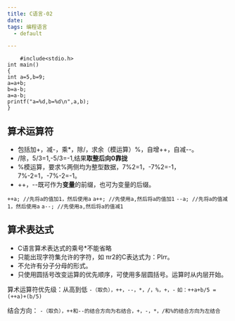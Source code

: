 ```yaml
---
title: C语言-02
date: 
tags: 编程语言
  - default

---
```


        #include<stdio.h>
    int main()
    {
    int a=5,b=9;
    a=a+b;
    b=a-b;
    a=a-b;
    printf("a=%d,b=%d\n",a,b);
    }
      
<!-- more -->

## 算术运算符 ##

- 包括加+，减-，乘*，除/，求余（模运算）%，自增++，自减--。
- /除，5/3=1,-5/3=-1,结果**取整后向0靠拢**
- %模运算，要求%两侧均为整型数据，7%2=1，-7%2=-1，7%-2=1，-7%-2=-1。
- ++，--既可作为**变量**的前缀，也可为变量的后缀。

`++a; //先将a的值加1，然后使用a`
`a++; //先使用a,然后将a的值加1`
`--a; //先将a的值减1，然后使用a`
`a--; //先使用a,然后将a的值减1`

## 算术表达式 ##

- C语言算术表达式的乘号*不能省略
- 只能出现字符集允许的字符，如 πr2的C表达式为：PI*r*r。
- 不允许有分子分母的形式。
- 只使用圆括号改变运算的优先顺序，可使用多层圆括号。运算时从内层开始。

算术运算符优先级：从高到低
`-（取负），++，--，*，/，%，+，-`
`如：++a+b/5 =(++a)+(b/5)`

结合方向：
`-（取负），++和--的结合方向为右结合，+，-，*，/和%的结合方向为左结合`


















